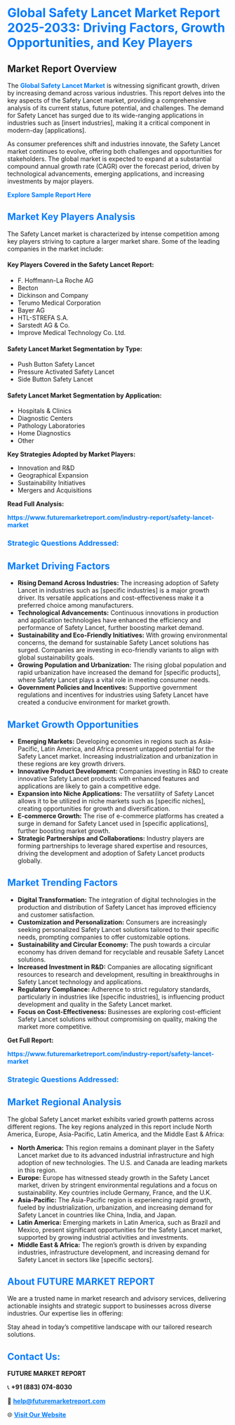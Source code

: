 <h1 style="color: #007BFF;">Global Safety Lancet Market Report 2025-2033: Driving Factors, Growth Opportunities, and Key Players</h1>

<section id="overview">
<h2>Market Report Overview</h2>
<p>The <a href="https://www.futuremarketreport.com/industry-report/safety-lancet-market" style="color: #007BFF; text-decoration: none;"><strong>Global Safety Lancet Market</strong></a> is witnessing significant growth, driven by increasing demand across various industries. This report delves into the key aspects of the Safety Lancet market, providing a comprehensive analysis of its current status, future potential, and challenges. The demand for Safety Lancet has surged due to its wide-ranging applications in industries such as [insert industries], making it a critical component in modern-day [applications].</p>
<p>As consumer preferences shift and industries innovate, the Safety Lancet market continues to evolve, offering both challenges and opportunities for stakeholders. The global market is expected to expand at a substantial compound annual growth rate (CAGR) over the forecast period, driven by technological advancements, emerging applications, and increasing investments by major players.</p>
</section>

<section id="overview">
<p><a href="https://www.futuremarketreport.com/request-sample/reportId=63014" style="color: #007BFF; text-decoration: none;"><strong>Explore Sample Report Here</strong></a></p>
</section>

<section id="key-players">
<h2 style="color: #007BFF;">Market Key Players Analysis</h2>
<p>The Safety Lancet market is characterized by intense competition among key players striving to capture a larger market share. Some of the leading companies in the market include:</p>
<h4>Key Players Covered in the Safety Lancet Report:</h4>
<ul><li>F. Hoffmann-La Roche AG</li><li>Becton</li><li>Dickinson and Company</li><li>Terumo Medical Corporation</li><li>Bayer AG</li><li>HTL-STREFA S.A.</li><li>Sarstedt AG &amp; Co.</li><li>Improve Medical Technology Co. Ltd.</li></ul>
<h4>Safety Lancet Market Segmentation by Type:</h4>
<ul><li>Push Button Safety Lancet</li><li>Pressure Activated Safety Lancet</li><li>Side Button Safety Lancet</li></ul>

<h4>Safety Lancet Market Segmentation by Application:</h4>
<ul><li>Hospitals &amp; Clinics</li><li>Diagnostic Centers</li><li>Pathology Laboratories</li><li>Home Diagnostics</li><li>Other</li></ul>
<p><strong>Key Strategies Adopted by Market Players:</strong></p>
<ul>
<li>Innovation and R&D</li>
<li>Geographical Expansion</li>
<li>Sustainability Initiatives</li>
<li>Mergers and Acquisitions</li>
</ul>
</section>

<section>
<p><strong>Read Full Analysis: </strong></p><a href="https://www.futuremarketreport.com/industry-report/safety-lancet-market" style="color: #007BFF; text-decoration: none;"><strong>https://www.futuremarketreport.com/industry-report/safety-lancet-market</strong></a>
<h3 style="color: #007BFF;">Strategic Questions Addressed:</h3>
</section>

<section id="driving-factors">
<h2 style="color: #007BFF;">Market Driving Factors</h2>
<ul>
<li><strong>Rising Demand Across Industries:</strong> The increasing adoption of Safety Lancet in industries such as [specific industries] is a major growth driver. Its versatile applications and cost-effectiveness make it a preferred choice among manufacturers.</li>
<li><strong>Technological Advancements:</strong> Continuous innovations in production and application technologies have enhanced the efficiency and performance of Safety Lancet, further boosting market demand.</li>
<li><strong>Sustainability and Eco-Friendly Initiatives:</strong> With growing environmental concerns, the demand for sustainable Safety Lancet solutions has surged. Companies are investing in eco-friendly variants to align with global sustainability goals.</li>
<li><strong>Growing Population and Urbanization:</strong> The rising global population and rapid urbanization have increased the demand for [specific products], where Safety Lancet plays a vital role in meeting consumer needs.</li>
<li><strong>Government Policies and Incentives:</strong> Supportive government regulations and incentives for industries using Safety Lancet have created a conducive environment for market growth.</li>
</ul>
</section>

<section id="growth-opportunities">
<h2 style="color: #007BFF;">Market Growth Opportunities</h2>
<ul>
<li><strong>Emerging Markets:</strong> Developing economies in regions such as Asia-Pacific, Latin America, and Africa present untapped potential for the Safety Lancet market. Increasing industrialization and urbanization in these regions are key growth drivers.</li>
<li><strong>Innovative Product Development:</strong> Companies investing in R&D to create innovative Safety Lancet products with enhanced features and applications are likely to gain a competitive edge.</li>
<li><strong>Expansion into Niche Applications:</strong> The versatility of Safety Lancet allows it to be utilized in niche markets such as [specific niches], creating opportunities for growth and diversification.</li>
<li><strong>E-commerce Growth:</strong> The rise of e-commerce platforms has created a surge in demand for Safety Lancet used in [specific applications], further boosting market growth.</li>
<li><strong>Strategic Partnerships and Collaborations:</strong> Industry players are forming partnerships to leverage shared expertise and resources, driving the development and adoption of Safety Lancet products globally.</li>
</ul>
</section>

<section id="trending-factors">
<h2 style="color: #007BFF;">Market Trending Factors</h2>
<ul>
<li><strong>Digital Transformation:</strong> The integration of digital technologies in the production and distribution of Safety Lancet has improved efficiency and customer satisfaction.</li>
<li><strong>Customization and Personalization:</strong> Consumers are increasingly seeking personalized Safety Lancet solutions tailored to their specific needs, prompting companies to offer customizable options.</li>
<li><strong>Sustainability and Circular Economy:</strong> The push towards a circular economy has driven demand for recyclable and reusable Safety Lancet solutions.</li>
<li><strong>Increased Investment in R&D:</strong> Companies are allocating significant resources to research and development, resulting in breakthroughs in Safety Lancet technology and applications.</li>
<li><strong>Regulatory Compliance:</strong> Adherence to strict regulatory standards, particularly in industries like [specific industries], is influencing product development and quality in the Safety Lancet market.</li>
<li><strong>Focus on Cost-Effectiveness:</strong> Businesses are exploring cost-efficient Safety Lancet solutions without compromising on quality, making the market more competitive.</li>
</ul>
</section>

<section>
<p><strong>Get Full Report: </strong></p><a href="https://www.futuremarketreport.com/industry-report/safety-lancet-market" style="color: #007BFF; text-decoration: none;"><strong>https://www.futuremarketreport.com/industry-report/safety-lancet-market</strong></a>
<h3 style="color: #007BFF;">Strategic Questions Addressed:</h3>
</section>


<section id="regional-analysis">
<h2 style="color: #007BFF;">Market Regional Analysis</h2>
<p>The global Safety Lancet market exhibits varied growth patterns across different regions. The key regions analyzed in this report include North America, Europe, Asia-Pacific, Latin America, and the Middle East & Africa:</p>
<ul>
<li><strong>North America:</strong> This region remains a dominant player in the Safety Lancet market due to its advanced industrial infrastructure and high adoption of new technologies. The U.S. and Canada are leading markets in this region.</li>
<li><strong>Europe:</strong> Europe has witnessed steady growth in the Safety Lancet market, driven by stringent environmental regulations and a focus on sustainability. Key countries include Germany, France, and the U.K.</li>
<li><strong>Asia-Pacific:</strong> The Asia-Pacific region is experiencing rapid growth, fueled by industrialization, urbanization, and increasing demand for Safety Lancet in countries like China, India, and Japan.</li>
<li><strong>Latin America:</strong> Emerging markets in Latin America, such as Brazil and Mexico, present significant opportunities for the Safety Lancet market, supported by growing industrial activities and investments.</li>
<li><strong>Middle East & Africa:</strong> The region’s growth is driven by expanding industries, infrastructure development, and increasing demand for Safety Lancet in sectors like [specific sectors].</li>
</ul>
</section>

<footer>
<h2 style="color: #007BFF;">About FUTURE MARKET REPORT</h2>
<p>We are a trusted name in market research and advisory services, delivering actionable insights and strategic support to businesses across diverse industries. Our expertise lies in offering:</p>

<p>Stay ahead in today’s competitive landscape with our tailored research solutions.</p>

<h2 style="color: #007BFF;">Contact Us:</h2>
<p><strong>FUTURE MARKET REPORT</strong></p>
<p>📞 <strong>+91 (883) 074-8030</strong></p>
<p>📧 <strong><a href="mailto:help@futuremarketreport.com" style="color: #007BFF;">help@futuremarketreport.com</a></strong></p>
<p>🌐 <strong><a href="https://www.futuremarketreport.com/" style="color: #007BFF;">Visit Our Website</a></strong></p>
</footer>